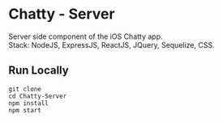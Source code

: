 # Chatty - Server

Server side component of the iOS Chatty app. <br/>
Stack: NodeJS, ExpressJS, ReactJS, JQuery, Sequelize, CSS. <br/>


## Run Locally

```
git clone  
cd Chatty-Server
npm install
npm start
```
